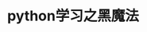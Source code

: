 ---
layout: post                                  
title: python学习之黑魔法
category: 技术                                  
tags: [python,sns]                                   
---
